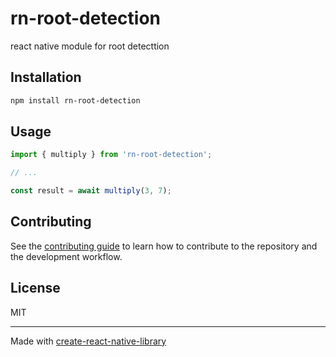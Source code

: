 # rn-root-detection

react native module for root detecttion

## Installation

```sh
npm install rn-root-detection
```

## Usage

```js
import { multiply } from 'rn-root-detection';

// ...

const result = await multiply(3, 7);
```

## Contributing

See the [contributing guide](CONTRIBUTING.md) to learn how to contribute to the repository and the development workflow.

## License

MIT

---

Made with [create-react-native-library](https://github.com/callstack/react-native-builder-bob)
